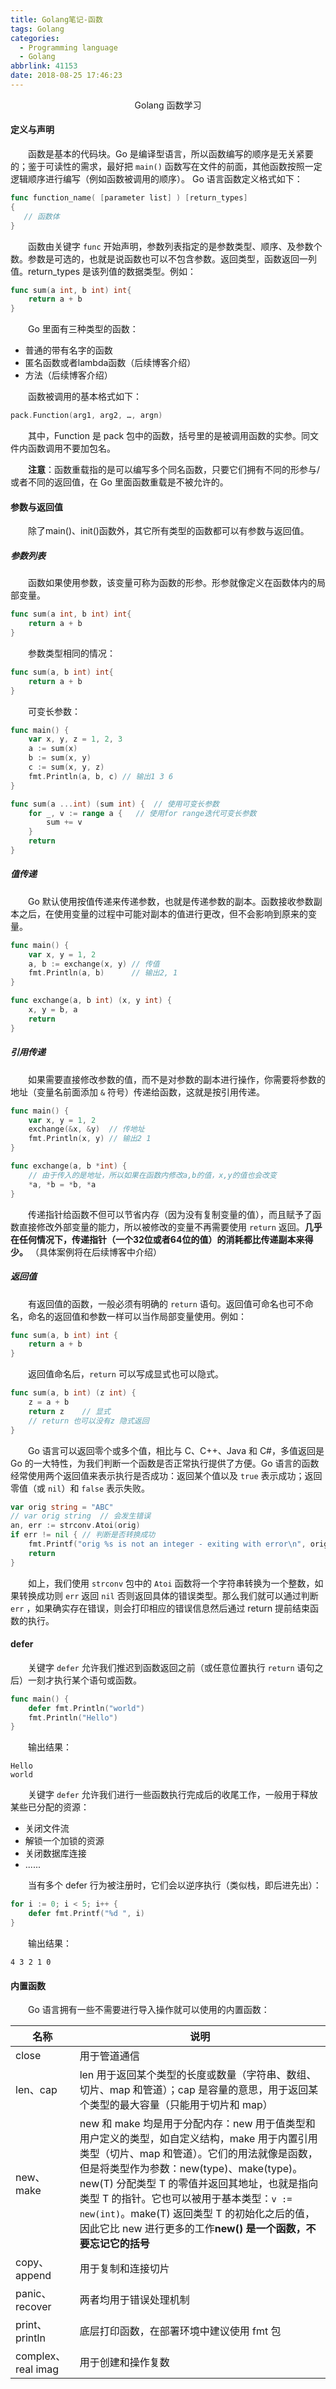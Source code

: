 ```yaml
---
title: Golang笔记-函数
tags: Golang
categories:
  - Programming language
  - Golang
abbrlink: 41153
date: 2018-08-25 17:46:23
---
```


<center>Golang 函数学习</center>

<!--more--> 

#### 定义与声明

　　函数是基本的代码块。Go 是编译型语言，所以函数编写的顺序是无关紧要的；鉴于可读性的需求，最好把 `main()` 函数写在文件的前面，其他函数按照一定逻辑顺序进行编写（例如函数被调用的顺序）。 Go 语言函数定义格式如下：

```go
func function_name( [parameter list] ) [return_types]
{
   // 函数体
}
```

　　函数由关键字 `func` 开始声明，参数列表指定的是参数类型、顺序、及参数个数。参数是可选的，也就是说函数也可以不包含参数。返回类型，函数返回一列值。return_types 是该列值的数据类型。例如：

```go
func sum(a int, b int) int{
	return a + b
}
```

　　Go 里面有三种类型的函数：

- 普通的带有名字的函数
- 匿名函数或者lambda函数（后续博客介绍）
- 方法（后续博客介绍）

　　函数被调用的基本格式如下： 

```go
pack.Function(arg1, arg2, …, argn)
```

　　其中，Function 是 pack 包中的函数，括号里的是被调用函数的实参。同文件内函数调用不要加包名。

　　**注意**：函数重载指的是可以编写多个同名函数，只要它们拥有不同的形参与/或者不同的返回值，在 Go 里面函数重载是不被允许的。

#### 参数与返回值

　　除了main()、init()函数外，其它所有类型的函数都可以有参数与返回值。

##### 参数列表

　　函数如果使用参数，该变量可称为函数的形参。形参就像定义在函数体内的局部变量。

```go
func sum(a int, b int) int{
	return a + b
}
```

　　参数类型相同的情况：

```go
func sum(a, b int) int{
	return a + b
}
```

　　可变长参数：

```go
func main() {
	var x, y, z = 1, 2, 3
	a := sum(x)
	b := sum(x, y)
	c := sum(x, y, z)
	fmt.Println(a, b, c) // 输出1 3 6
}

func sum(a ...int) (sum int) {	// 使用可变长参数
	for _, v := range a {	// 使用for range迭代可变长参数
		sum += v
	}
	return
}
```

##### 值传递

　　Go 默认使用按值传递来传递参数，也就是传递参数的副本。函数接收参数副本之后，在使用变量的过程中可能对副本的值进行更改，但不会影响到原来的变量。

```go
func main() {
	var x, y = 1, 2
	a, b := exchange(x, y) // 传值
	fmt.Println(a, b)      // 输出2, 1
}

func exchange(a, b int) (x, y int) {
	x, y = b, a
	return
}
```



##### 引用传递

　　如果需要直接修改参数的值，而不是对参数的副本进行操作，你需要将参数的地址（变量名前面添加 `&` 符号）传递给函数，这就是按引用传递。

```go
func main() {
	var x, y = 1, 2
	exchange(&x, &y)  // 传地址
	fmt.Println(x, y) // 输出2 1
}

func exchange(a, b *int) {
	// 由于传入的是地址，所以如果在函数内修改a,b的值，x,y的值也会改变
	*a, *b = *b, *a
}
```



　　传递指针给函数不但可以节省内存（因为没有复制变量的值），而且赋予了函数直接修改外部变量的能力，所以被修改的变量不再需要使用 `return` 返回。**几乎在任何情况下，传递指针（一个32位或者64位的值）的消耗都比传递副本来得少。** （具体案例将在后续博客中介绍）



##### 返回值

　　有返回值的函数，一般必须有明确的 `return` 语句。返回值可命名也可不命名，命名的返回值和参数一样可以当作局部变量使用。例如：

```gO
func sum(a, b int) int {
	return a + b
}
```

　　返回值命名后，`return` 可以写成显式也可以隐式。

```go
func sum(a, b int) (z int) {
	z = a + b
	return z	// 显式
    // return 也可以没有z 隐式返回
}
```

　　Go 语言可以返回零个或多个值，相比与 C、C++、Java 和 C#，多值返回是 Go 的一大特性，为我们判断一个函数是否正常执行提供了方便。Go 语言的函数经常使用两个返回值来表示执行是否成功：返回某个值以及 `true` 表示成功；返回零值（或 `nil`）和 `false` 表示失败。

```go
var orig string = "ABC"
// var orig string	// 会发生错误
an, err := strconv.Atoi(orig)
if err != nil {	// 判断是否转换成功
	fmt.Printf("orig %s is not an integer - exiting with error\n", orig)
	return
} 
```

　　如上，我们使用 `strconv` 包中的 `Atoi` 函数将一个字符串转换为一个整数，如果转换成功则 `err` 返回 `nil` 否则返回具体的错误类型。那么我们就可以通过判断 `err` ，如果确实存在错误，则会打印相应的错误信息然后通过 return 提前结束函数的执行。

#### defer

　　关键字 `defer` 允许我们推迟到函数返回之前（或任意位置执行 `return` 语句之后）一刻才执行某个语句或函数。

```go
func main() {
	defer fmt.Println("world")
	fmt.Println("Hello")
}    
```

　　输出结果：

```
Hello
world
```

　　关键字 `defer` 允许我们进行一些函数执行完成后的收尾工作，一般用于释放某些已分配的资源：

- 关闭文件流
- 解锁一个加锁的资源
- 关闭数据库连接
- ......

　　当有多个 defer 行为被注册时，它们会以逆序执行（类似栈，即后进先出）：

```go
for i := 0; i < 5; i++ {
	defer fmt.Printf("%d ", i)
}
```

　　输出结果：

```
4 3 2 1 0
```

#### 内置函数

　　Go 语言拥有一些不需要进行导入操作就可以使用的内置函数：

| 名称               | 说明                                                         |
| ------------------ | ------------------------------------------------------------ |
| close              | 用于管道通信                                                 |
| len、cap           | len 用于返回某个类型的长度或数量（字符串、数组、切片、map 和管道）；cap 是容量的意思，用于返回某个类型的最大容量（只能用于切片和 map） |
| new、make          | new 和 make 均是用于分配内存：new 用于值类型和用户定义的类型，如自定义结构，make 用于内置引用类型（切片、map 和管道）。它们的用法就像是函数，但是将类型作为参数：new(type)、make(type)。new(T) 分配类型 T 的零值并返回其地址，也就是指向类型 T 的指针。它也可以被用于基本类型：`v := new(int)`。make(T) 返回类型 T 的初始化之后的值，因此它比 new 进行更多的工作**new() 是一个函数，不要忘记它的括号** |
| copy、append       | 用于复制和连接切片                                           |
| panic、recover     | 两者均用于错误处理机制                                       |
| print、println     | 底层打印函数，在部署环境中建议使用 fmt 包                    |
| complex、real imag | 用于创建和操作复数                                           |